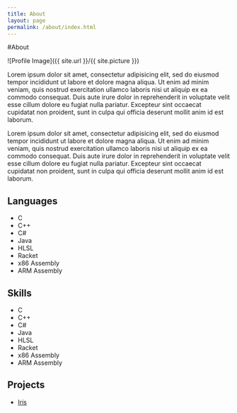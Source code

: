 ```yaml
---
title: About
layout: page
permalink: /about/index.html
---
```

#About

<style>
img { width: 50%; margin: 0 auto; display: block; }
</style>

![Profile Image]({{ site.url }}/{{ site.picture }})

<p>Lorem ipsum dolor sit amet, consectetur adipisicing elit, sed do eiusmod
tempor incididunt ut labore et dolore magna aliqua. Ut enim ad minim veniam,
quis nostrud exercitation ullamco laboris nisi ut aliquip ex ea commodo
consequat. Duis aute irure dolor in reprehenderit in voluptate velit esse
cillum dolore eu fugiat nulla pariatur. Excepteur sint occaecat cupidatat non
proident, sunt in culpa qui officia deserunt mollit anim id est laborum.</p>

<p>Lorem ipsum dolor sit amet, consectetur adipisicing elit, sed do eiusmod
tempor incididunt ut labore et dolore magna aliqua. Ut enim ad minim veniam,
quis nostrud exercitation ullamco laboris nisi ut aliquip ex ea commodo
consequat. Duis aute irure dolor in reprehenderit in voluptate velit esse
cillum dolore eu fugiat nulla pariatur. Excepteur sint occaecat cupidatat non
proident, sunt in culpa qui officia deserunt mollit anim id est laborum.</p>

<h2>Languages</h2>

<ul class="skill-list">
	<li>C</li>
	<li>C++</li>
	<li>C#</li>
	<li>Java</li>
	<li>HLSL</li>
	<li>Racket</li>
	<li>x86 Assembly</li>
	<li>ARM Assembly</li>
</ul>

<h2>Skills</h2>

<ul class="skill-list">
	<li>C</li>
	<li>C++</li>
	<li>C#</li>
	<li>Java</li>
	<li>HLSL</li>
	<li>Racket</li>
	<li>x86 Assembly</li>
	<li>ARM Assembly</li>
</ul>

<h2>Projects</h2>

<ul>
	<li><a href="https://github.com/BradleyMarie/Iris">Iris</a></li>
</ul>
